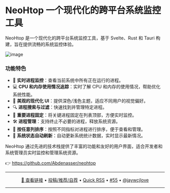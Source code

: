 NeoHtop 一个现代化的跨平台系统监控工具
===

NeoHtop 是一个现代化的跨平台系统监控工具，基于 Svelte、Rust 和 Tauri 构建，旨在提供流畅的系统监控体验。

![image](https://github.com/user-attachments/assets/2e7d7a62-c34f-43eb-b451-e04d6292fdb5)

### 功能特色

- 🚀 **实时进程监控**：查看当前系统中所有正在运行的进程。
- 💻 **CPU 和内存使用情况追踪**：实时了解 CPU 和内存的使用情况，帮助优化系统性能。
- 🎨 **美观的现代化 UI**：提供深色/浅色主题，适应不同用户的视觉偏好。
- 🔍 **进程搜索与过滤**：快速找到并管理特定进程。
- 📌 **重要进程固定**：将关键进程固定在列表顶部，方便实时监控。
- 🛠 **进程管理**：支持终止不必要的进程，释放系统资源。
- 🎯 **按任意列排序**：按照不同指标对进程进行排序，便于查看和管理。
- 🔄 **系统状态自动刷新**：自动更新系统统计数据，实时显示最新情况。

NeoHtop 通过先进的技术栈提供了丰富的功能和友好的用户界面，适合开发者和系统管理员实时监控和管理系统资源。

👉 https://github.com/Abdenasser/neohtop

---

<p align="center">
<a href="https://github.com/Abdenasser/neohtop" target="_blank">🔗 查看链接</a> • 
<a href="https://github.com/jaywcjlove/quick-rss/issues/new/choose" target="_blank">投稿/推荐/自荐</a> • 
<a href="https://wangchujiang.com/quick-rss/feeds/index.html" target="_blank">Quick RSS</a> • 
<a href="https://github.com/jaywcjlove/quick-rss/issues/55" target="_blank">#55</a> • 
<a href="https://github.com/jaywcjlove" target="_blank">@jaywcjlove</a>
</p>

---
    